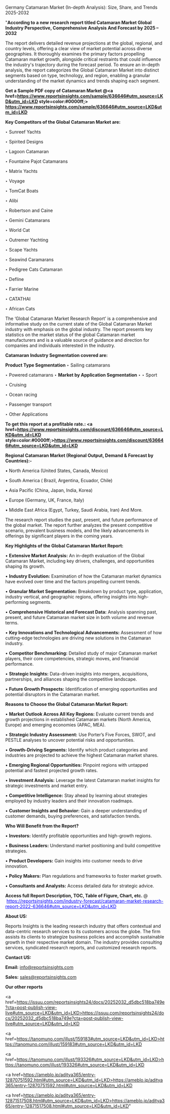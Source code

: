 Germany Catamaran Market (In-depth Analysis): Size, Share, and Trends 2025-2032

"<strong>According to a new research report titled Catamaran Market Global Industry Perspective, Comprehensive Analysis And Forecast by 2025 – 2032</strong>

The report delivers detailed revenue projections at the global, regional, and country levels, offering a clear view of market potential across diverse geographies. It thoroughly examines the primary factors propelling Catamaran market growth, alongside critical restraints that could influence the industry's trajectory during the forecast period. To ensure an in-depth analysis, the report categorizes the Global Catamaran Market into distinct segments based on type, technology, and region, enabling a granular understanding of the market dynamics and trends shaping each segment.

<strong>Get a Sample PDF copy of Catamaran Market </strong><strong>@<a href=https://www.reportsinsights.com/sample/636646#utm_source=LKD&utm_id=LKD style=color:#0000ff;> https://www.reportsinsights.com/sample/636646#utm_source=LKD&utm_id=LKD</a></strong></font>

<strong>Key Competitors of the Global Catamaran Market are:</strong>

‣ Sunreef Yachts

‣ Spirited Designs

‣ Lagoon Catamaran

‣ Fountaine Pajot Catamarans

‣ Matrix Yachts

‣ Voyage

‣ TomCat Boats

‣ Alibi

‣ Robertson and Caine

‣ Gemini Catamarans

‣ World Cat

‣ Outremer Yachting

‣ Scape Yachts

‣ Seawind Caramarans

‣ Pedigree Cats Catamaran

‣ Defline

‣ Farrier Marine

‣ CATATHAI

‣ African Cats

The ‘Global Catamaran Market Research Report’ is a comprehensive and informative study on the current state of the Global Catamaran Market industry with emphasis on the global industry. The report presents key statistics on the market status of the global Catamaran market manufacturers and is a valuable source of guidance and direction for companies and individuals interested in the industry.

<strong>Catamaran Industry Segmentation covered are:</strong>

<strong>Product Type Segmentation</strong>
‣
Sailing catamarans

‣ Powered catamarans
‣ 
<strong>Market by Application Segmentation</strong>
‣
‣  Sport

‣ Cruising

‣ Ocean racing

‣ Passenger transport

‣ Other Applications

<strong>To get this report at a profitable rate.: <a href=https://www.reportsinsights.com/discount/636646#utm_source=LKD&utm_id=LKD style=color:#0000ff;>https://www.reportsinsights.com/discount/636646#utm_source=LKD&utm_id=LKD</a></strong></font>

<strong>Regional Catamaran Market (Regional Output, Demand &amp; Forecast by Countries):-</strong>

• North America (United States, Canada, Mexico)

• South America ( Brazil, Argentina, Ecuador, Chile)

• Asia Pacific (China, Japan, India, Korea)

• Europe (Germany, UK, France, Italy)

• Middle East Africa (Egypt, Turkey, Saudi Arabia, Iran) And More.

The research report studies the past, present, and future performance of the global market. The report further analyzes the present competitive scenario, prevalent business models, and the likely advancements in offerings by significant players in the coming years.

<strong>Key Highlights of the Global Catamaran Market Report:</strong>

• <strong>Extensive Market Analysis:</strong> An in-depth evaluation of the Global Catamaran Market, including key drivers, challenges, and opportunities shaping its growth.

• <strong>Industry Evolution:</strong> Examination of how the Catamaran market dynamics have evolved over time and the factors propelling current trends.

• <strong>Granular Market Segmentation:</strong> Breakdown by product type, application, industry vertical, and geographic regions, offering insights into high-performing segments.

• <strong>Comprehensive Historical and Forecast Data:</strong> Analysis spanning past, present, and future Catamaran market size in both volume and revenue terms.

• <strong>Key Innovations and Technological Advancements:</strong> Assessment of how cutting-edge technologies are driving new solutions in the Catamaran industry.

• <strong>Competitor Benchmarking:</strong> Detailed study of major Catamaran market players, their core competencies, strategic moves, and financial performance.

• <strong>Strategic Insights:</strong> Data-driven insights into mergers, acquisitions, partnerships, and alliances shaping the competitive landscape.

• <strong>Future Growth Prospects:</strong> Identification of emerging opportunities and potential disruptors in the Catamaran market.

<strong>Reasons to Choose the Global Catamaran Market Report:</strong>

• <strong>Market Outlook Across All Key Regions:</strong> Evaluate current trends and growth projections in established Catamaran markets (North America, Europe) and emerging economies (APAC, MEA).

• <strong>Strategic Industry Assessment:</strong> Use Porter’s Five Forces, SWOT, and PESTLE analyses to uncover potential risks and opportunities.

• <strong>Growth-Driving Segments:</strong> Identify which product categories and industries are projected to achieve the highest Catamaran market shares.

• <strong>Emerging Regional Opportunities:</strong> Pinpoint regions with untapped potential and fastest projected growth rates.

• <strong>Investment Analysis:</strong> Leverage the latest Catamaran market insights for strategic investments and market entry.

• <strong>Competitive Intelligence:</strong> Stay ahead by learning about strategies employed by industry leaders and their innovation roadmaps.

• <strong>Customer Insights and Behavior:</strong> Gain a deeper understanding of customer demands, buying preferences, and satisfaction trends.

<strong>Who Will Benefit from the Report?</strong>

• <strong>Investors:</strong> Identify profitable opportunities and high-growth regions.

• <strong>Business Leaders:</strong> Understand market positioning and build competitive strategies.

• <strong>Product Developers:</strong> Gain insights into customer needs to drive innovation.

• <strong>Policy Makers:</strong> Plan regulations and frameworks to foster market growth.

• <strong>Consultants and Analysts:</strong> Access detailed data for strategic advice.
</ul>
<strong>Access full Report Description, TOC, Table of Figure, Chart, etc. </strong>@  <a href=https://reportsinsights.com/industry-forecast/catamaran-market-research-report-2022-636646#utm_source=LKD&utm_id=LKD style=color:#0000ff;>https://reportsinsights.com/industry-forecast/catamaran-market-research-report-2022-636646#utm_source=LKD&utm_id=LKD</a></font>

<strong><strong>About US</strong>:</strong>

Reports Insights is the leading research industry that offers contextual and data-centric research services to its customers across the globe. The firm assists its clients to strategize business policies and accomplish sustainable growth in their respective market domain. The industry provides consulting services, syndicated research reports, and customized research reports.

<strong>Contact US:</strong>

<p class=""""><b>Email:</b> <a href=mailto:info@reportsinsights.com>info@reportsinsights.com</a></p>
<p class=""""><b>Sales:</b> <a href=mailto:sales@reportsinsights.com>sales@reportsinsights.com</a></p>

<strong>Our other reports</strong>

<a href=https://issuu.com/reportsinsights24/docs/20252032_d5dbc518ba749e?cta=post-publish-view-live#utm_source=LKD&utm_id=LKD>https://issuu.com/reportsinsights24/docs/20252032_d5dbc518ba749e?cta=post-publish-view-live#utm_source=LKD&utm_id=LKD</a>

<a href=https://tanomuno.com/illust/159183#utm_source=LKD&utm_id=LKD>https://tanomuno.com/illust/159183#utm_source=LKD&utm_id=LKD</a>

<a href=https://tanomuno.com/illust/193326#utm_source=LKD&utm_id=LKD>https://tanomuno.com/illust/193326#utm_source=LKD&utm_id=LKD</a>

<a href=https://ameblo.jp/aditya365/entry-12870751592.html#utm_source=LKD&utm_id=LKD>https://ameblo.jp/aditya365/entry-12870751592.html#utm_source=LKD&utm_id=LKD</a>

<a href=https://ameblo.jp/aditya365/entry-12871517508.html#utm_source=LKD&utm_id=LKD>https://ameblo.jp/aditya365/entry-12871517508.html#utm_source=LKD&utm_id=LKD</a>"
